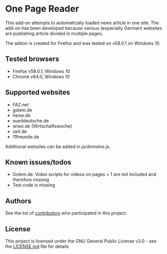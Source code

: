 # One Page Reader

This add-on attempts to automatically loaded news article in one site. The add-on has been developed because various (especially German) websites are publishing article divided in multiple pages.

The addon is created for Firefox and was tested on v58.0.1 on Windows 10.

## Tested browsers
* Firefox v58.0.1, Windows 10
* Chrome v64.0, Windows 10

## Supported websites
* FAZ.net
* golem.de
* heise.de
* sueddeutsche.de
* wiwo.de (Wirtschaftswoche)
* zeit.de
* 11freunde.de

Additional websites can be added in *js/domains.js*.

## Known issues/todos
* Golem.de: Video scripts for videos on pages > 1 are not included and therefore missing
* Test code is missing

## Authors

See the list of [contributors](https://github.com/devattendant/one-page-reader/contributors) who participated in this project.

## License

This project is licensed under the GNU General Public License v3.0 - see the [LICENSE.md](LICENSE.md) file for details